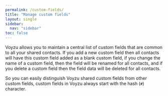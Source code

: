 ```yaml
---
permalink: /custom-fields/
title: "Manage custom fields"
layout: single
sidebar:
  nav: "sidebar"
toc: false
---
```

<!--voyzu help content-->
Voyzu allows you to maintain a central list of custom fields that are common to all your shared contacts.  If you add a new custom field then all contacts will have this custom field added as a blank custom field, if you change the name of a custom field, then the field will be renamed for all contacts, and if you delete a custom field then the field data will be deleted for all contacts.

So you can easily distinguish Voyzu shared custom fields from other custom fields, custom fields in Voyzu always start with the hash (`#`) character.
<!--voyzu help content-->
